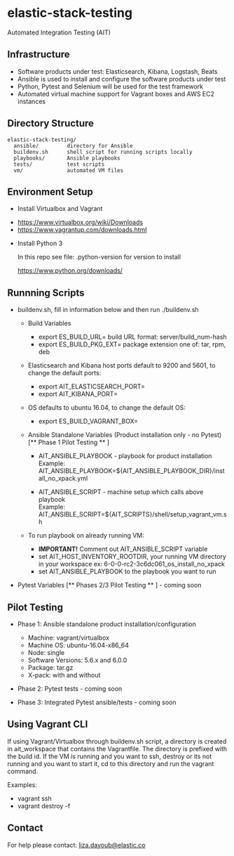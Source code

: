 # elastic-stack-testing

Automated Integration Testing (AIT)

## Infrastructure

 - Software products under test: Elasticsearch, Kibana, Logstash, Beats
 - Ansible is used to install and configure the software products under test
 - Python, Pytest and Selenium will be used for the test framework
 - Automated virtual machine support for Vagrant boxes and AWS EC2 instances

## Directory Structure

```
elastic-stack-testing/
  ansible/         directory for Ansible
  buildenv.sh      shell script for running scripts locally
  playbooks/       Ansible playbooks
  tests/           test scripts
  vm/              automated VM files
```

## Environment Setup

 * Install Virtualbox and Vagrant

  - https://www.virtualbox.org/wiki/Downloads
  - https://www.vagrantup.com/downloads.html

* Install Python 3

  In this repo see file: .python-version for version to install

  https://www.python.org/downloads/

## Runnning Scripts

* buildenv.sh, fill in information below and then run ./buildenv.sh   

  - Build Variables
    - export ES_BUILD_URL= build URL format: server/build_num-hash   
    - export ES_BUILD_PKG_EXT= package extension one of: tar, rpm, deb


  - Elasticsearch and Kibana host ports default to 9200 and 5601, to change the default ports:
    - export AIT_ELASTICSEARCH_PORT=
    - export AIT_KIBANA_PORT=


  - OS defaults to ubuntu 16.04, to change the default OS:
    - export ES_BUILD_VAGRANT_BOX=


  - Ansible Standalone Variables (Product installation only - no Pytest) [** Phase 1 Pilot Testing ** ]
    - AIT_ANSIBLE_PLAYBOOK - playbook for product installation   
      Example: AIT_ANSIBLE_PLAYBOOK=${AIT_ANSIBLE_PLAYBOOK_DIR}/install_no_xpack.yml

    - AIT_ANSIBLE_SCRIPT - machine setup which calls above playbook      
      Example: AIT_ANSIBLE_SCRIPT=${AIT_SCRIPTS}/shell/setup_vagrant_vm.sh   

  - To run playbook on already running VM:
    - <b>IMPORTANT!</b> Comment out AIT_ANSIBLE_SCRIPT variable
    - set AIT_HOST_INVENTORY_ROOTDIR, your running VM directory in your workspace ex: 6-0-0-rc2-3c6dc061_os_install_no_xpack
    - set AIT_ANSIBLE_PLAYBOOK to the playbook you want to run

* Pytest Variables [** Phases 2/3 Pilot Testing ** ] - coming soon

## Pilot Testing

  - Phase 1: Ansible standalone product installation/configuration
      - Machine: vagrant/virtualbox
      - Machine OS: ubuntu-16.04-x86_64
      - Node: single
      - Software Versions: 5.6.x and 6.0.0
      - Package: tar.gz
      - X-pack: with and without  


  - Phase 2: Pytest tests - coming soon

  - Phase 3: Integrated Pytest ansible/tests - coming soon

## Using Vagrant CLI

  If using Vagrant/Virtualbox through buildenv.sh script, a directory is created in ait_workspace that contains the
  Vagrantfile.  The directory is prefixed with the build id.  If the VM is running and you want to ssh, destroy or
  its not running and you want to start it, cd to this directory and run the vagrant command.

  Examples:
  - vagrant ssh
  - vagrant destroy -f

## Contact

  For help please contact: liza.dayoub@elastic.co
